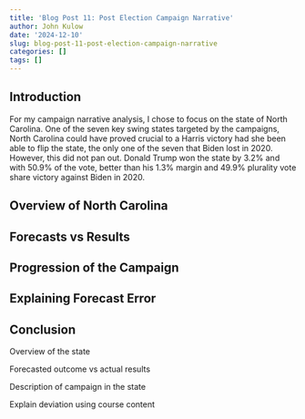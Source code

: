 ```yaml
---
title: 'Blog Post 11: Post Election Campaign Narrative'
author: John Kulow
date: '2024-12-10'
slug: blog-post-11-post-election-campaign-narrative
categories: []
tags: []
---
```







## Introduction
For my campaign narrative analysis, I chose to focus on the state of North Carolina. One of the seven key swing states targeted by the campaigns, North Carolina could have proved crucial to a Harris victory had she been able to flip the state, the only one of the seven that Biden lost in 2020. However, this did not pan out. Donald Trump won the state by 3.2% and with 50.9% of the vote, better than his 1.3% margin and 49.9% plurality vote share victory against Biden in 2020.


## Overview of North Carolina



## Forecasts vs Results



## Progression of the Campaign



## Explaining Forecast Error



## Conclusion






Overview of the state

Forecasted outcome vs actual results

Description of campaign in the state

Explain deviation using course content






